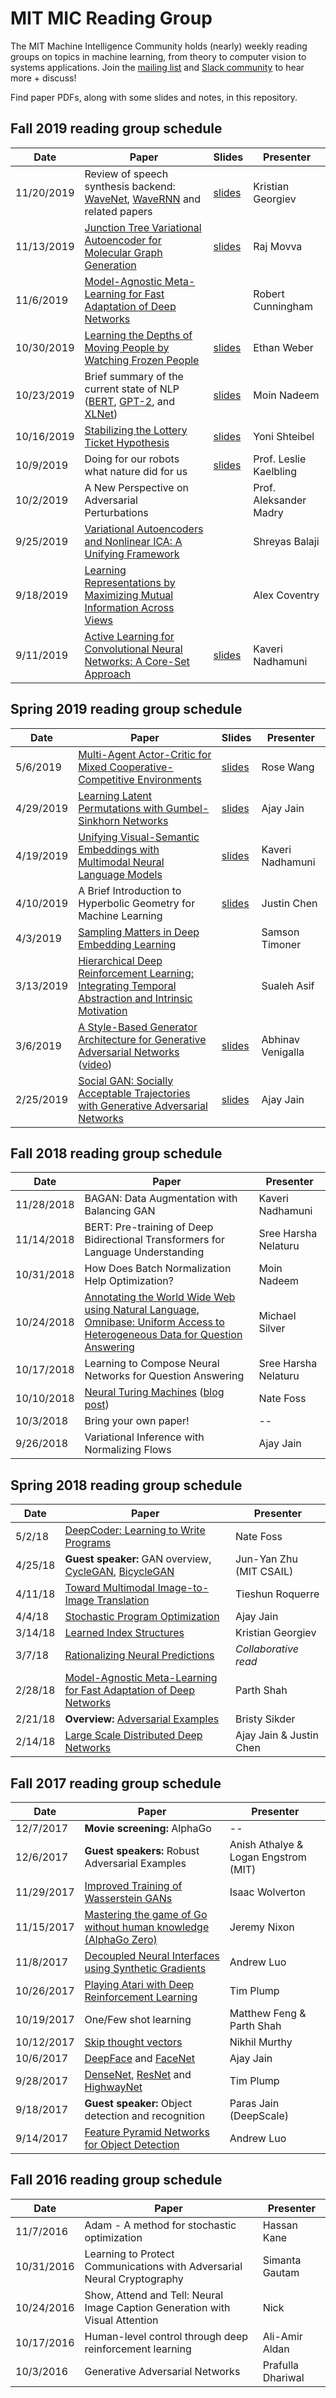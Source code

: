 # MIT MIC Reading Group

The MIT Machine Intelligence Community holds (nearly) weekly reading groups on topics in machine learning, from theory to computer vision to systems applications. Join the [mailing list](https://groups.mit.edu/webmoira/list/mic-members) and [Slack community](https://mit-mic.slack.com/signup) to hear more + discuss!

Find paper PDFs, along with some slides and notes, in this repository.

## Fall 2019 reading group schedule

| Date | Paper | Slides | Presenter |
|------------|-------------------------------------|------------------|----------------------------------|
| 11/20/2019 | Review of speech synthesis backend: [WaveNet](https://arxiv.org/pdf/1609.03499.pdf), [WaveRNN](https://arxiv.org/pdf/1802.08435.pdf) and related papers |[slides](https://docs.google.com/presentation/d/1YjPbgO4NhDZWnZcplYz1M40qoV-A_yDR12BUpPNZyyo/edit?usp=sharing) | Kristian Georgiev|
| 11/13/2019 | [Junction Tree Variational Autoencoder for Molecular Graph Generation](https://arxiv.org/pdf/1802.04364.pdf) |[slides](https://docs.google.com/presentation/d/14phWzcZ1192zbPlhTr0NIsAoCRcJV--3gJnRYMmuJrM/edit?usp=sharing) | Raj Movva|
| 11/6/2019 | [Model-Agnostic Meta-Learning for Fast Adaptation of Deep Networks](https://arxiv.org/pdf/1703.03400.pdf) | | Robert Cunningham|
| 10/30/2019 | [Learning the Depths of Moving People by Watching Frozen People](https://mannequin-depth.github.io/) | [slides](https://docs.google.com/presentation/d/1AYq0EL6X0_O9Twsdt_q5iNGMikRktEUofmSY-lI2PNI/edit) | Ethan Weber|
| 10/23/2019 | Brief summary of the current state of NLP ([BERT](https://arxiv.org/pdf/1810.04805.pdf), [GPT-2](https://d4mucfpksywv.cloudfront.net/better-language-models/language_models_are_unsupervised_multitask_learners.pdf), and [XLNet](https://arxiv.org/pdf/1906.08237.pdf))|[slides](https://docs.google.com/presentation/d/1Hlxd5BLP9Kc9CqPziBzhd9001_ucEKH9rICjhdhC_io/edit?usp=sharing) | Moin Nadeem |
| 10/16/2019 | [Stabilizing the Lottery Ticket Hypothesis](https://arxiv.org/pdf/1903.01611.pdf) | [slides](https://drive.google.com/file/d/1gnFzZxTlBWbmI6AIgNfCqLM3oPGFTPmY/view?usp=sharing) | Yoni Shteibel |
| 10/9/2019 | Doing for our robots what nature did for us | [slides](https://l.messenger.com/l.php?u=https%3A%2F%2Fwww.dropbox.com%2Fs%2Fprw582tc7x7b554%2FMIT-MIC-19.pdf%3Fdl%3D0&h=AT3qgfCoLw6ImdH7LHs0MBBdyRnO3oeVcMXh9MGkX5y2Eh5hEhA1bP60oJ_oe_iHkWWKSV-sUF3_XbUIBZ3n3ghzvB11zNbF-N4Kmp8jB4rN1nUFekiiMjcEEAFhuW3YR6KQ8uXRrDg)| Prof. Leslie Kaelbling |
| 10/2/2019 | A New Perspective on Adversarial Perturbations | | Prof. Aleksander Madry |
| 9/25/2019 | [Variational Autoencoders and Nonlinear ICA: A Unifying Framework](https://arxiv.org/pdf/1907.04809.pdf) | | Shreyas Balaji |
| 9/18/2019 | [Learning Representations by Maximizing Mutual Information Across Views](https://arxiv.org/pdf/1906.00910.pdf) |  | Alex Coventry |
| 9/11/2019 | [Active Learning for Convolutional Neural Networks: A Core-Set Approach](https://arxiv.org/pdf/1708.00489.pdf) | [slides](https://docs.google.com/presentation/d/1NU0d0vt2L2k3wqmf0x9yg0B18ZFNs6zvWAS6UnW2NSY/edit#slide=id.p) | Kaveri Nadhamuni |

## Spring 2019 reading group schedule

| Date | Paper | Slides | Presenter |
|------------|-------------------------------------|------------------|----------------------------------|
| 5/6/2019 | [Multi-Agent Actor-Critic for Mixed Cooperative-Competitive Environments](https://arxiv.org/abs/1706.02275) | [slides](https://docs.google.com/presentation/d/1ro2s29Q79YwPsSo0ND27woUEVV4tc8dAgAIB6kf8B2o/edit?usp=sharing) | Rose Wang |
| 4/29/2019 | [Learning Latent Permutations with Gumbel-Sinkhorn Networks](https://arxiv.org/pdf/1802.08665.pdf) | [slides]() | Ajay Jain|
| 4/19/2019 | [Unifying Visual-Semantic Embeddings with Multimodal Neural Language Models](https://arxiv.org/abs/1411.2539) | [slides](https://docs.google.com/presentation/d/1c6y6iLWfMRKNoaKpaBktRWZ1HF4T0vFIuR6DX9C2vPs/edit?usp=sharing) | Kaveri Nadhamuni |
| 4/10/2019 | A Brief Introduction to Hyperbolic Geometry for Machine Learning | [slides](https://github.com/ch3njust1n/summaries/blob/master/hyperbolic/a%20brief%20introduction%20to%20hyperbolic%20geometry%20for%20machine%20learning.pdf) | Justin Chen |
| 4/3/2019 | [Sampling Matters in Deep Embedding Learning](https://arxiv.org/abs/1706.07567) | | Samson Timoner |
| 3/13/2019 | [Hierarchical Deep Reinforcement Learning: Integrating Temporal Abstraction and Intrinsic Motivation](https://arxiv.org/pdf/1604.06057.pdf) | | Sualeh Asif |
| 3/6/2019 | [A Style-Based Generator Architecture for Generative Adversarial Networks](https://arxiv.org/abs/1812.04948) ([video](https://stylegan.xyz/video)) | [slides](https://docs.google.com/presentation/d/11QMRydv0LfSfUSi_cjzU_EcDR-8Nt3G8qJNGhsNrsOI/edit?usp=sharing) | Abhinav Venigalla |
| 2/25/2019 | [Social GAN: Socially Acceptable Trajectories with Generative Adversarial Networks](https://arxiv.org/abs/1803.10892) | [slides](https://docs.google.com/presentation/d/1CBF0vrtE0BATnj33UxZ-zt7e2bAUVJNYxfcsFwORCGE/edit#slide=id.p) | Ajay Jain |

## Fall 2018 reading group schedule

| Date | Paper | Presenter |
|------------|-------------------------------------------------------|----------------------------------|
| 11/28/2018 | BAGAN: Data Augmentation with Balancing GAN | Kaveri Nadhamuni |
| 11/14/2018 | BERT: Pre-training of Deep Bidirectional Transformers for Language Understanding | Sree Harsha Nelaturu |
| 10/31/2018 | How Does Batch Normalization Help Optimization? | Moin Nadeem |
| 10/24/2018 | [Annotating the World Wide Web using Natural Language](https://groups.csail.mit.edu/infolab/publications/Katz-RIAO97.pdf), [Omnibase: Uniform Access to Heterogeneous Data for Question Answering](https://groups.csail.mit.edu/infolab/publications/Katz-etal-NLDB02.pdf) | Michael Silver |
| 10/17/2018 | Learning to Compose Neural Networks for Question Answering | Sree Harsha Nelaturu |
| 10/10/2018 | [Neural Turing Machines](https://arxiv.org/abs/1410.5401) ([blog post](https://blog.acolyer.org/2016/03/09/neural-turing-machines/)) | Nate Foss |
| 10/3/2018 | Bring your own paper! | -- |
| 9/26/2018 | Variational Inference with Normalizing Flows | Ajay Jain |

## Spring 2018 reading group schedule

| Date | Paper | Presenter |
|--------- |------------------------------------------------------------------- |------------------------ |
| 5/2/18 | [DeepCoder: Learning to Write Programs](https://arxiv.org/abs/1611.01989) | Nate Foss |
| 4/25/18 | **Guest speaker:** GAN overview, [CycleGAN](https://junyanz.github.io/CycleGAN/), [BicycleGAN](https://junyanz.github.io/BicycleGAN/) | Jun-Yan Zhu (MIT CSAIL) |
| 4/11/18 | [Toward Multimodal Image-to-Image Translation](https://junyanz.github.io/BicycleGAN/) | Tieshun Roquerre |
| 4/4/18 | [Stochastic Program Optimization](https://theory.stanford.edu/~aiken/publications/papers/cacm16.pdf) | Ajay Jain |
| 3/14/18 | [Learned Index Structures](https://arxiv.org/abs/1712.01208) | Kristian Georgiev |
| 3/7/18 | [Rationalizing Neural Predictions](https://arxiv.org/abs/1606.04155) | _Collaborative read_ |
| 2/28/18 | [Model-Agnostic Meta-Learning for Fast Adaptation of Deep Networks](https://arxiv.org/abs/1703.03400) | Parth Shah |
| 2/21/18 | **Overview:** [Adversarial Examples](https://github.com/MIT-MIC/Reading-Groups/tree/master/Spring%202018/2018-02-21%20papers:%20Adversarial%20examples%20for%20neural%20networks) | Bristy Sikder |
| 2/14/18 | [Large Scale Distributed Deep Networks](https://static.googleusercontent.com/media/research.google.com/en//archive/large_deep_networks_nips2012.pdf) | Ajay Jain & Justin Chen |

## Fall 2017 reading group schedule

| Date | Paper | Presenter |
|------------|-------------------------------------------------------|----------------------------------|
| 12/7/2017 | **Movie screening:** AlphaGo | -- |
| 12/6/2017 | **Guest speakers:** Robust Adversarial Examples | Anish Athalye & Logan Engstrom (MIT) |
| 11/29/2017 | [Improved Training of Wasserstein GANs](https://arxiv.org/abs/1704.00028) | Isaac Wolverton |
| 11/15/2017 | [Mastering the game of Go without human knowledge (AlphaGo Zero)](https://www.nature.com/articles/nature24270) | Jeremy Nixon |
| 11/8/2017 | [Decoupled Neural Interfaces using Synthetic Gradients](https://arxiv.org/abs/1608.05343) | Andrew Luo |
| 10/26/2017 | [Playing Atari with Deep Reinforcement Learning](https://www.cs.toronto.edu/~vmnih/docs/dqn.pdf) | Tim Plump |
| 10/19/2017 | One/Few shot learning | Matthew Feng & Parth Shah |
| 10/12/2017 | [Skip thought vectors](https://arxiv.org/abs/1506.06726) | Nikhil Murthy |
| 10/6/2017 | [DeepFace](https://www.cs.toronto.edu/~ranzato/publications/taigman_cvpr14.pdf) and [FaceNet](https://arxiv.org/abs/1503.03832) | Ajay Jain |
| 9/28/2017 | [DenseNet](https://arxiv.org/abs/1608.06993), [ResNet](https://arxiv.org/abs/1512.03385) and [HighwayNet](https://arxiv.org/pdf/1505.00387.pdf) | Tim Plump |
| 9/18/2017 | **Guest speaker:** Object detection and recognition | Paras Jain (DeepScale) |
| 9/14/2017 | [Feature Pyramid Networks for Object Detection](https://arxiv.org/abs/1612.03144) | Andrew Luo |

## Fall 2016 reading group schedule

| Date | Paper | Presenter |
|------------|-------------------------------------------------------|----------------------------------|
| 11/7/2016 | Adam - A method for stochastic optimization | Hassan Kane |
| 10/31/2016 | Learning to Protect Communications with Adversarial Neural Cryptography | Simanta Gautam |
| 10/24/2016 | Show, Attend and Tell: Neural Image Caption Generation with Visual Attention | Nick |
| 10/17/2016 | Human-level control through deep reinforcement learning | Ali-Amir Aldan |
| 10/3/2016 | Generative Adversarial Networks | Prafulla Dhariwal |
